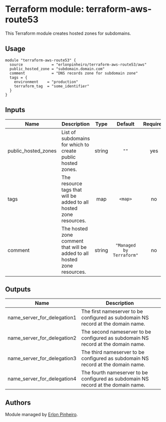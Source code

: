 # Terraform module: terraform-aws-route53

This Terraform module creates hosted zones for subdomains.


## Usage

```hcl
module "terraform-aws-route53" {
  source             = "erlonpinheiro/terraform-aws-route53/aws"
  public_hosted_zone = "subdomain.domain.com"
  comment            = "DNS records zone for subdomain zone"
  tags = {
    environment    = "production"
    terraform_tag  = "some_identifier"
  }
}
```


## Inputs

| Name | Description | Type | Default | Required |
|------|-------------|:----:|:-----:|:-----:|
| public\_hosted\_zones | List of subdomains for which to create public hosted zones. | string | `""` | yes |
| tags | The resource tags that will be added to all hosted zone resources. | map | `<map>` | no |
| comment | The hosted zone comment that will be added to all hosted zone resources. | string | `"Managed by Terraform"` | no |


## Outputs

| Name | Description |
|------|-------------|
| name\_server\_for\_delegation1 | The first nameserver to be configured as subdomain NS record at the domain name. |
| name\_server\_for\_delegation2 | The second nameserver to be configured as subdomain NS record at the domain name. |
| name\_server\_for\_delegation3 | The third nameserver to be configured as subdomain NS record at the domain name. |
| name\_server\_for\_delegation4 | The fourth nameserver to be configured as subdomain NS record at the domain name. |


## Authors

Module managed by [Erlon Pinheiro](https://github.com/erlonpinheiro).
